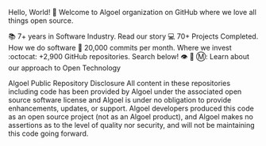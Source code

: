 Hello, World! 👋
Welcome to Algoel organization on GitHub where we love all things open source.

📚 7+ years in Software Industry. Read our story
💻 70+ Projects Completed. How we do software
🏢 20,000 commits per month. Where we invest
:octocat: +2,900 GitHub repositories. Search below!
👁️ 🐝 Ⓜ️: Learn about our approach to Open Technology

Algoel Public Repository Disclosure
All content in these repositories including code has been provided by Algoel under the associated open source software license and Algoel is under no obligation to provide enhancements, updates, or support. Algoel developers produced this code as an open source project (not as an Algoel product), and Algoel makes no assertions as to the level of quality nor security, and will not be maintaining this code going forward.
